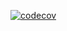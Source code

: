 [![codecov](https://codecov.io/gh/moritamori/echo-testing/branch/master/graph/badge.svg?token=BCHADPS8OV)](https://codecov.io/gh/moritamori/echo-testing)
